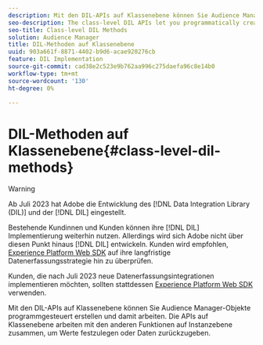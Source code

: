 ```yaml
---
description: Mit den DIL-APIs auf Klassenebene können Sie Audience Manager-Objekte programmgesteuert erstellen und damit arbeiten. Die APIs auf Klassenebene arbeiten mit den anderen Funktionen auf Instanzebene zusammen, um Werte festzulegen oder Daten zurückzugeben.
seo-description: The class-level DIL APIs let you programmatically create and work with Audience Manager objects. The class-level APIs work with the other instance-level functions to set values or return data.
seo-title: Class-level DIL Methods
solution: Audience Manager
title: DIL-Methoden auf Klassenebene
uuid: 903a661f-8871-4402-b9d6-acae920276cb
feature: DIL Implementation
source-git-commit: cad38e2c523e9b762aa996c275daefa96c8e14b0
workflow-type: tm+mt
source-wordcount: '130'
ht-degree: 0%

---
```



# DIL-Methoden auf Klassenebene{#class-level-dil-methods}

>[!WARNING]
>
>Ab Juli 2023 hat Adobe die Entwicklung des [!DNL Data Integration Library (DIL)] und der [!DNL DIL] eingestellt.
>
>Bestehende Kundinnen und Kunden können ihre [!DNL DIL] Implementierung weiterhin nutzen. Allerdings wird sich Adobe nicht über diesen Punkt hinaus [!DNL DIL] entwickeln. Kunden wird empfohlen, [Experience Platform Web SDK](https://experienceleague.adobe.com/docs/experience-platform/edge/home.html?lang=de) auf ihre langfristige Datenerfassungsstrategie hin zu überprüfen.
>
>Kunden, die nach Juli 2023 neue Datenerfassungsintegrationen implementieren möchten, sollten stattdessen [Experience Platform Web SDK](https://experienceleague.adobe.com/docs/experience-platform/edge/home.html?lang=de) verwenden.



Mit den DIL-APIs auf Klassenebene können Sie Audience Manager-Objekte programmgesteuert erstellen und damit arbeiten. Die APIs auf Klassenebene arbeiten mit den anderen Funktionen auf Instanzebene zusammen, um Werte festzulegen oder Daten zurückzugeben.

<!-- 

c_dil_overview.xml

 -->

